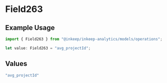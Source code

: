 # Field263

## Example Usage

```typescript
import { Field263 } from "@inkeep/inkeep-analytics/models/operations";

let value: Field263 = "avg_projectId";
```

## Values

```typescript
"avg_projectId"
```